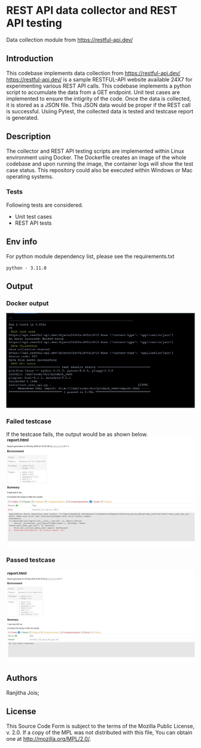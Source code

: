 # REST API data collector and REST API testing
Data collection module from https://restful-api.dev/


## Introduction

This codebase implements data collection from https://restful-api.dev/
https://restful-api.dev/ is a sample RESTFUL-API website available 24X7 for experimenting various REST API calls.
This codebase implements a python script to accumulate the data from a GET endpoint. Unit test cases are implemented to ensure the intigrity of the code.
Once the data is collected, it is stored as a JSON file. This JSON data would be proper if the REST call is successful. Usiing Pytest, the collected data is tested and testcase report is generated.

## Description

The collector and REST API testing scripts are implemented within Linux environment using Docker.
The Dockerfile creates an image of the whole codebase and upon running the image, the container logs will show the test case status. This repository could also be executed within Windows or Mac operating systems. 

### Tests

Following tests are considered.
* Unit test cases
* REST API tests


## Env info
For python module dependency list, please see the requirements.txt
```
python - 3.11.0
```

## Output
### Docker output
![testcase_fail](images/docker_success.JPG) 

### Failed testcase
If the testcase fails, the output would be as shown below.
![testcase_fail](images/testcase_fail.JPG) 

### Passed testcase
![testcase_fail](images/testcase_pass.JPG) 

## Authors
Ranjitha Jois; 

## License
This Source Code Form is subject to the terms of the Mozilla Public
License, v. 2.0. If a copy of the MPL was not distributed with this
file, You can obtain one at http://mozilla.org/MPL/2.0/.

